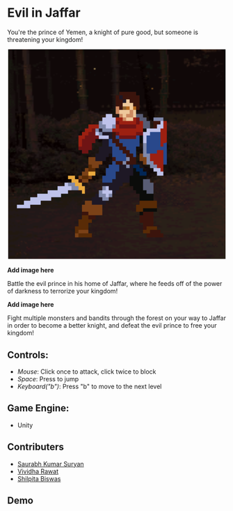 # Evil in Jaffar

You're the prince of Yemen, a knight of pure good, but someone is threatening your kingdom!
<p align="center">
 <img src="images/HeroKnight.png" width=500 >
</p>

__Add image here__

Battle the evil prince in his home of Jaffar, where he feeds off of the power of darkness to terrorize your kingdom!

__Add image here__

Fight multiple monsters and bandits through the forest on your way to Jaffar in order to become a better knight, and defeat the evil prince to free your kingdom!

## Controls:
 - _Mouse_: Click once to attack, click twice to block
 - _Space_: Press to jump
 - _Keyboard("b")_: Press "b" to move to the next level

## Game Engine:
 - Unity 
 
## Contributers
 - [Saurabh Kumar Suryan](https://github.com/sksuryan)
 - [Vividha Rawat](https://github.com/V2dha)
 - [Shilpita Biswas](https://github.com/sh-biswas)
 
## Demo
